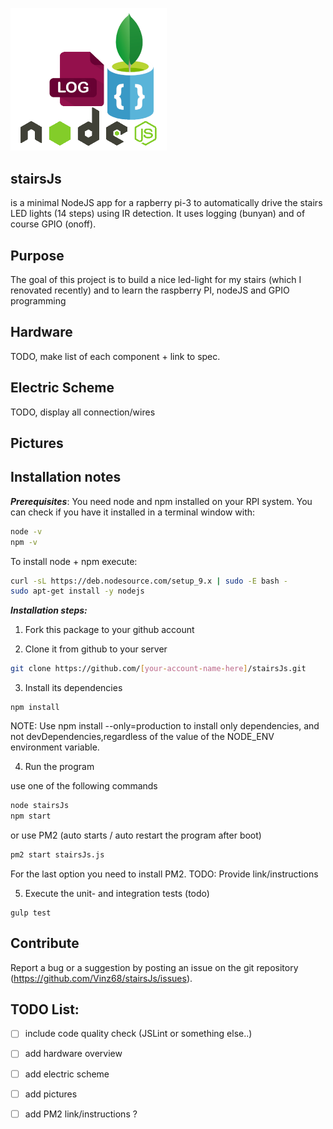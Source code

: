 <img src="https://raw.githubusercontent.com/Vinz68/logTest/master/images/logTestImg.png" width="250"></img> 
## stairsJs
is a minimal NodeJS app for a rapberry pi-3 to automatically drive the stairs LED lights (14 steps) using IR detection.
It uses logging (bunyan) and of course GPIO (onoff).

## Purpose 
The goal of this project is to build a nice led-light for my stairs (which I renovated recently) and to learn the raspberry PI, nodeJS and GPIO programming

## Hardware
TODO, make list of each component + link to spec.

## Electric Scheme
TODO, display all connection/wires

## Pictures


## Installation notes

***Prerequisites***: You need node and npm installed on your RPI system. You can check if you have it installed in a terminal window with:

``` bash
node -v
npm -v
```

To install node + npm execute:
``` bash
curl -sL https://deb.nodesource.com/setup_9.x | sudo -E bash -
sudo apt-get install -y nodejs
```

***Installation steps:***

1. Fork this package to your github account


2. Clone it from github to your server 
``` bash
git clone https://github.com/[your-account-name-here]/stairsJs.git
```


3. Install its dependencies 
```
npm install
```
NOTE: Use npm install --only=production to install only dependencies, and not devDependencies,regardless of the value of the NODE_ENV environment variable.


4. Run the program

use one of the following commands
``` bash
node stairsJs
npm start
```
or use PM2 (auto starts / auto restart the program after boot)
``` bash
pm2 start stairsJs.js
```
For the last option you need to install PM2. TODO: Provide link/instructions


5. Execute the unit- and integration tests (todo)
```
gulp test
```

## Contribute

Report a bug or a suggestion by posting an issue on the git repository (https://github.com/Vinz68/stairsJs/issues).

 
## TODO List:
 - [ ] include code quality check (JSLint or something else..)     
 - [ ] add hardware overview
 - [ ] add electric scheme
 - [ ] add pictures
 - [ ] add PM2 link/instructions ?

 



